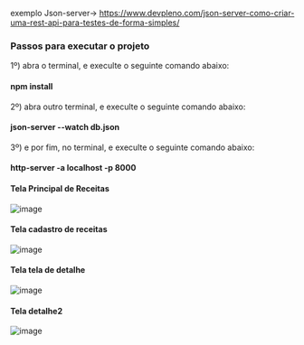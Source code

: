  exemplo Json-server-> https://www.devpleno.com/json-server-como-criar-uma-rest-api-para-testes-de-forma-simples/
 

### Passos para executar o projeto

1º) abra o terminal, e execulte o seguinte comando abaixo:

#### npm install

2º) abra outro terminal, e execulte o seguinte comando abaixo:

#### json-server --watch db.json

3º) e por fim, no terminal, e execulte o seguinte comando abaixo:

#### http-server -a localhost -p 8000

#### Tela Principal de Receitas

![image](https://user-images.githubusercontent.com/18018049/50918826-6a872580-1428-11e9-8457-0431447b60f7.PNG)

#### Tela cadastro de receitas

![image](https://user-images.githubusercontent.com/18018049/50918827-6a872580-1428-11e9-9697-35b70b4f2199.PNG)
 

#### Tela tela de detalhe

![image](https://user-images.githubusercontent.com/18018049/50918829-6a872580-1428-11e9-88ec-f25ef27254d6.PNG)


#### Tela detalhe2

![image](https://user-images.githubusercontent.com/18018049/50918828-6a872580-1428-11e9-875d-3e5a2f788723.PNG)
